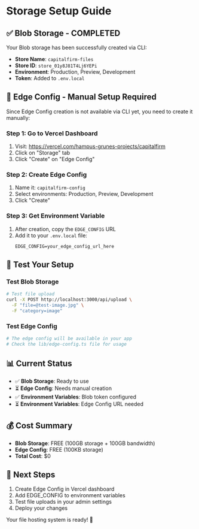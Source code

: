 # Storage Setup Guide

## ✅ Blob Storage - COMPLETED

Your Blob storage has been successfully created via CLI:

- **Store Name**: `capitalfirm-files`
- **Store ID**: `store_01y8J81T4Lj6YEPi`
- **Environment**: Production, Preview, Development
- **Token**: Added to `.env.local`

## 🔧 Edge Config - Manual Setup Required

Since Edge Config creation is not available via CLI yet, you need to create it manually:

### Step 1: Go to Vercel Dashboard
1. Visit: https://vercel.com/hampus-grunes-projects/capitalfirm
2. Click on "Storage" tab
3. Click "Create" on "Edge Config"

### Step 2: Create Edge Config
1. Name it: `capitalfirm-config`
2. Select environments: Production, Preview, Development
3. Click "Create"

### Step 3: Get Environment Variable
1. After creation, copy the `EDGE_CONFIG` URL
2. Add it to your `.env.local` file:
   ```
   EDGE_CONFIG=your_edge_config_url_here
   ```

## 🚀 Test Your Setup

### Test Blob Storage
```bash
# Test file upload
curl -X POST http://localhost:3000/api/upload \
  -F "file=@test-image.jpg" \
  -F "category=image"
```

### Test Edge Config
```bash
# The edge config will be available in your app
# Check the lib/edge-config.ts file for usage
```

## 📊 Current Status

- ✅ **Blob Storage**: Ready to use
- ⏳ **Edge Config**: Needs manual creation
- ✅ **Environment Variables**: Blob token configured
- ⏳ **Environment Variables**: Edge Config URL needed

## 💰 Cost Summary

- **Blob Storage**: FREE (100GB storage + 100GB bandwidth)
- **Edge Config**: FREE (100KB storage)
- **Total Cost**: $0

## 🎯 Next Steps

1. Create Edge Config in Vercel dashboard
2. Add EDGE_CONFIG to environment variables
3. Test file uploads in your admin settings
4. Deploy your changes

Your file hosting system is ready! 🎉 